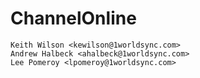 # ChannelOnline
	Keith Wilson <kewilson@1worldsync.com>
	Andrew Halbeck <ahalbeck@1worldsync.com>
	Lee Pomeroy <lpomeroy@1worldsync.com>

